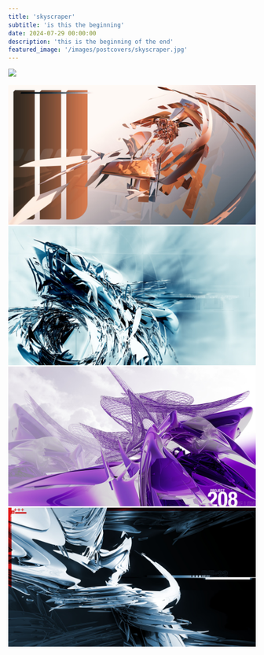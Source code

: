 ```yaml
---
title: 'skyscraper'
subtitle: 'is this the beginning'
date: 2024-07-29 00:00:00
description: 'this is the beginning of the end'
featured_image: '/images/postcovers/skyscraper.jpg'
---
```



![](/images/postcovers/skyscraper.jpg)
 





<div class="gallery" data-columns="2">
    <img src="/images/postcovers/fireflower.jpg">
    <img src="/images/postcovers/intraDeluge.jpg">
    <img src="/images/postcovers/project 208.jpg">
    <img src="/images/postcovers/regarding22.jpg">
</div>

